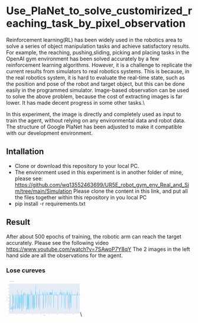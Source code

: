 # Use_PlaNet_to_solve_customirized_reaching_task_by_pixel_observation

Reinforcement learning(RL) has been widely used in the robotics area to solve a series of object manipulation tasks and achieve satisfactory results. For example, the reaching, 
pushing,sliding, picking and placing tasks in the OpenAI gym environment has been solved accurately by a few reinforcement learning algorithms. However, it is a challenge 
to replicate the current results from simulators to real robotics systems. This is because, in the real robotics system, it is hard to evaluate the real-time state, such as the
 position and pose of the robot and target object, but this can be done easily in the programmed simulator. Image-based observation can be used to solve the above problem, because
 the cost of extracting images is far lower. It has made decent progress in some other tasks.\
 
 In this experiment, the image is directly and completely used as input to train the agent, without relying on any environmental data and robot data. The structure of Google PlaNet has been adjusted to make it compatible with our development environment.
 
 ## Intallation
* Clone or download this repository to your local PC.
* The environment used in this experiment is in another folder of mine, please see:
https://github.com/wq13552463699/UR5E_robot_gym_env_Real_and_Sim/tree/main/Simulation
Please clone the content in this link, and put all the files together within this repository in you local PC
* pip install -r requirements.txt 

## Result
After about 500 epochs of training, the robotic arm can reach the target accurately. Please see the following video\
https://www.youtube.com/watch?v=7SAwoP7Y8qY
The 2 images in the left hand side are all the observations for the agent.

### Lose cureves
<img src="https://github.com/wq13552463699/Use_PlaNet_to_solve_reaching_task_by_pixel_observation/blob/main/pictures/2.png" width="200" >\
